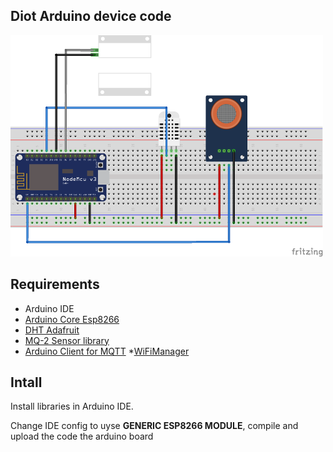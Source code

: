 ## Diot Arduino device code

![Diot Arduino](Diot_Arduino.png)


## Requirements
* Arduino IDE
* [Arduino Core Esp8266](https://github.com/adafruit/DHT-sensor-library)
* [DHT Adafruit](https://github.com/adafruit/DHT-sensor-library)
* [MQ-2 Sensor library](https://github.com/labay11/MQ-2-sensor-library)
* [Arduino Client for MQTT](https://github.com/knolleary/pubsubclient) 
*[WiFiManager](https://github.com/tzapu/WiFiManager)  


## Intall
Install libraries in Arduino IDE.

Change IDE config to uyse **GENERIC ESP8266 MODULE**, compile and upload the code the arduino board
